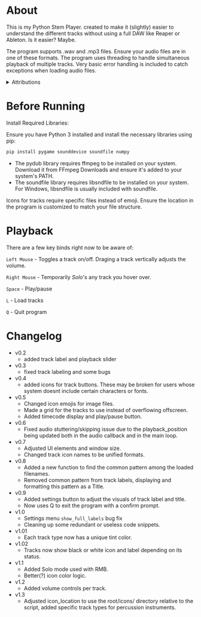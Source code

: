 # About
This is my Python Stem Player. created to make it (slightly) easier to understand the different tracks without using a full DAW like Reaper or Ableton. Is it easier? Maybe. 

The program supports .wav and .mp3 files. Ensure your audio files are in one of these formats.
The program uses threading to handle simultaneous playback of multiple tracks.
Very basic error handling is included to catch exceptions when loading audio files.
<details>
    <summary>Attributions</summary>
    <ul>
        <li><a href="https://www.flaticon.com/free-icons/drum" title="drum icons">Drum icons created by Smashicons - Flaticon</a></li>
        <li><a href="https://www.flaticon.com/free-icons/headstock" title="headstock icons">Headstock icons created by Smashicons - Flaticon</a></li>
        <li><a href="https://www.flaticon.com/free-icons/mixer" title="mixer icons">Mixer icons created by Vitaly Gorbachev - Flaticon</a></li>
        <li><a href="https://www.flaticon.com/free-icons/microphone" title="microphone icons">Microphone icons created by sonnycandra - Flaticon</a></li>
        <li><a href="https://www.flaticon.com/free-icons/electric-guitar" title="electric guitar icons">Electric guitar icons created by Yellow Frog Factory - Flaticon</a></li>
        <li><a href="https://www.flaticon.com/free-icons/mixing-table" title="mixing table icons">Mixer icons created by Freepik - Flaticon</a></li>
        <li><a href="https://www.flaticon.com/free-icons/music" title="music icons">Music icons created by Freepik - Flaticon</a></li>
        <li><a href="https://www.flaticon.com/free-icons/radio" title="radio icons">Radio icons created by Freepik - Flaticon</a></li>
        <li><a href="https://www.flaticon.com/free-icons/piano" title="piano icons">Piano icons created by Freepik - Flaticon</a></li>
    </ul>
</details>

# Before Running
Install Required Libraries:

Ensure you have Python 3 installed and install the necessary libraries using pip:
```bash
pip install pygame sounddevice soundfile numpy
```
* The pydub library requires ffmpeg to be installed on your system. Download it from FFmpeg Downloads and ensure it's added to your system's PATH.
* The soundfile library requires libsndfile to be installed on your system. For Windows, libsndfile is usually included with soundfile.

Icons for tracks require specific files instead of emoji. Ensure the location in the program is customized to match your file structure. 

# Playback
There are a few key binds right now to be aware of:

`Left Mouse` - Toggles a track on/off. Draging a track vertically adjusts the volume. 

`Right Mouse` - Temporarily <i>Solo</i>'s any track you hover over. 

`Space` - Play/pause

`L` - Load tracks

`Q` - Quit program

# Changelog

- v0.2
    - added track label and playback slider
- v0.3
    - fixed track labeling and some bugs
- v0.4
    - added icons for track buttons. These may be broken for users whose system doesnt include certain characters or fonts. 
- v0.5
    - Changed icon emojis for image files. 
    - Made a grid for the tracks to use instead of overflowing offscreen. 
    - Added timecode display and play/pause button.
- v0.6
    - Fixed audio stuttering/skipping issue due to the playback_position being updated both in the audio callback and in the main loop.
- v0.7
    - Adjusted UI elements and window size. 
    - Changed track icon names to be unified formats. 
- v0.8
    - Added a new function to find the common pattern among the loaded filenames.
    - Removed common pattern from track labels, displaying and formatting this pattern as a Title.
- v0.9
    - Added settings button to adjust the visuals of track label and title.
    - Now uses Q to exit the program with a confirm prompt.
- v1.0
    - Settings menu `show_full_labels` bug fix 
    - Cleaning up some redundant or useless code snippets.
- v1.01
    - Each track type now has a unique tint color. 
- v1.02
    - Tracks now show black or white icon and label depending on its status. 
- v1.1
    - Added Solo mode used with RMB. 
    - Better(?) icon color logic. 
- v1.2
    - Added volume controls per track. 
- v1.3
    - Adjusted icon_location to use the root/icons/ directory relative to the script, added specific track types for percussion instruments.
